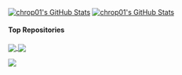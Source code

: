<a href="https://github.com/anuraghazra/github-readme-stats"><img align="center" alt="chrop01's GitHub Stats" src="https://github-readme-stats.vercel.app/api?username=chrop01&show_icons=true&theme=tokyonight&hide_border=true"/></a>   <a href="https://github.com/anuraghazra/github-readme-stats"><img align="center" alt="chrop01's GitHub Stats" src="https://github-readme-stats.vercel.app/api/top-langs/?username=chrop01&layout=compact&theme=tokyonight&hide_border=true"/></a>

#### Top Repositories


<a href="https://github.com/chrop01/MOVE">
  <img align="center" src="https://github-readme-stats.vercel.app/api/pin/?username=chrop01&repo=MOVE&show_icons=true&theme=tokyonight&hide_border=true" />
</a>
<a href="https://github.com/megamxl/WorcalcoholicsGame">
  <img align="center" src="https://github-readme-stats.vercel.app/api/pin/?username=megamxl&repo=WorcalcoholicsGame&show_icons=true&theme=tokyonight&hide_border=true" />
</a>

<p>
  <a href="https://at.linkedin.com/in/christoph-oprawill-16328219b"><img src="https://img.shields.io/badge/LinkedIn-0077B5?style=for-the-badge&logo=linkedin&logoColor=white"></a> 
</p>